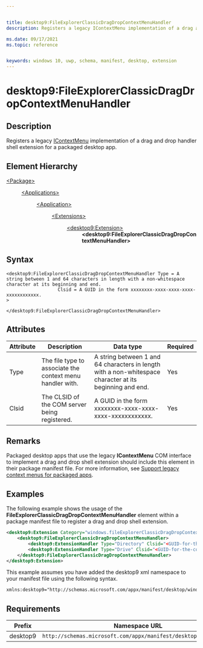 ```yaml
---


title: desktop9:FileExplorerClassicDragDropContextMenuHandler
description: Registers a legacy IContextMenu implementation of a drag and drop handler shell extension for a packaged desktop app.

ms.date: 09/17/2021
ms.topic: reference


keywords: windows 10, uwp, schema, manifest, desktop, extension 
---
```


# desktop9:FileExplorerClassicDragDropContextMenuHandler

## Description

Registers a legacy [IContextMenu](/windows/win32/api/shobjidl_core/nn-shobjidl_core-icontextmenu) implementation of a drag and drop handler shell extension for a packaged desktop app.

## Element Hierarchy

<dl>
<dt><a href="element-package.md">&lt;Package&gt;</a></dt>
<dd>
<dl>
<dt><a href="element-applications.md">&lt;Applications&gt;</a></dt>
<dd>
<dl>
<dt><a href="element-application.md">&lt;Application&gt;</a></dt>
<dd>
<dl>
<dt><a href="element-1-extensions.md">&lt;Extensions&gt;</a></dt>
<dd>
<dl>
<dt><a href="element-desktop9-extension.md">&lt;desktop9:Extension&gt;</a></dt>
<dd><b>&lt;desktop9:FileExplorerClassicDragDropContextMenuHandler&gt;</b></dd>
</dl>
</dd>
</dl>
</dd>
</dl>
</dd>
</dl>
</dd>
</dl>

## Syntax
```syntax
<desktop9:FileExplorerClassicDragDropContextMenuHandler Type = A string between 1 and 64 characters in length with a non-whitespace character at its beginning and end. 
                   Clsid = A GUID in the form xxxxxxxx-xxxx-xxxx-xxxx-xxxxxxxxxxxx. 
>

</desktop9:FileExplorerClassicDragDropContextMenuHandler>
```

## Attributes
| Attribute | Description | Data type | Required |
|-----------|-------------|-----------|----------|
| Type | The file type to associate the context menu handler with.  | A string between 1 and 64 characters in length with a non-whitespace character at its beginning and end. | Yes |
| Clsid | The CLSID of the COM server being registered. | A GUID in the form xxxxxxxx-xxxx-xxxx-xxxx-xxxxxxxxxxxx. | Yes |

## Remarks

Packaged desktop apps that use the legacy **IContextMenu** COM interface to implement a drag and drop shell extension should include this element in their package manifest file. For more information, see [Support legacy context menus for packaged apps](/windows/msix/packaging-tool/support-legacy-context-menus).

## Examples 

The following example shows the usage of the **FileExplorerClassicDragDropContextMenuHandler** element within a package manifest file to register a drag and drop shell extension.

```xml
<desktop9:Extension Category="windows.fileExplorerClassicDragDropContextMenuHandler">
    <desktop9:FileExplorerClassicDragDropContextMenuHandler>
        <desktop9:ExtensionHandler Type="Directory" Clsid="<GUID-for-the-com-server>" />
        <desktop9:ExtensionHandler Type="Drive" Clsid="<GUID-for-the-com-server>" />
    </desktop9:FileExplorerClassicDragDropContextMenuHandler>
</desktop9:Extension>
``` 

This example assumes you have added the desktop9 xml namespace to your manifest file using the following syntax.

```xml
xmlns:desktop9="http://schemas.microsoft.com/appx/manifest/desktop/windows10/9"
```


## Requirements


| **Prefix**              |    **Namespace URL**                              |
|---------------|-------------------------------------------------------------|
| desktop9 | `http://schemas.microsoft.com/appx/manifest/desktop/windows10/9`|
